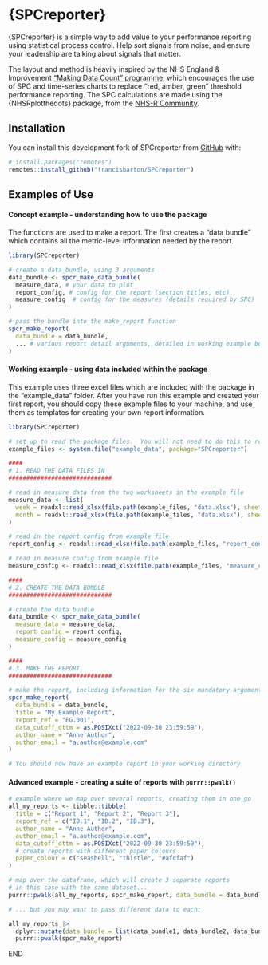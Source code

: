 
<!-- README.md is generated from README.Rmd. Please edit that file -->

# {SPCreporter}

{SPCreporter} is a simple way to add value to your performance reporting
using statistical process control. Help sort signals from noise, and
ensure your leadership are talking about signals that matter.

The layout and method is heavily inspired by the NHS England &
Improvement [“Making Data Count”
programme](https://bmjleader.bmj.com/content/5/4/252), which encourages
the use of SPC and time-series charts to replace “red, amber, green”
threshold performance reporting. The SPC calculations are made using the
{NHSRplotthedots} package, from the [NHS-R
Community](https://nhsrcommunity.com/).

## Installation

You can install this development fork of SPCreporter from
[GitHub](https://github.com/francisbarton/SPCreporter) with:

``` r
# install.packages("remotes")
remotes::install_github("francisbarton/SPCreporter")
```

## Examples of Use

#### Concept example - understanding how to use the package

The functions are used to make a report. The first creates a “data
bundle” which contains all the metric-level information needed by the
report.

``` r
library(SPCreporter)

# create a data_bundle, using 3 arguments
data_bundle <- spcr_make_data_bundle(
  measure_data, # your data to plot
  report_config, # config for the report (section titles, etc)
  measure_config  # config for the measures (details required by SPC)
)

# pass the bundle into the make_report function
spcr_make_report(
  data_bundle = data_bundle,
  ... # various report detail arguments, detailed in working example below
)
```

#### Working example - using data included within the package

This example uses three excel files which are included with the package
in the “example_data” folder. After you have run this example and
created your first report, you should copy these example files to your
machine, and use them as templates for creating your own report
information.

``` r
library(SPCreporter)

# set up to read the package files.  You will not need to do this to read your own data.
example_files <- system.file("example_data", package="SPCreporter")

####
# 1. READ THE DATA FILES IN
#############################

# read in measure data from the two worksheets in the example file
measure_data <- list(
  week = readxl::read_xlsx(file.path(example_files, "data.xlsx"), sheet = "week"),
  month = readxl::read_xlsx(file.path(example_files, "data.xlsx"), sheet = "month")
)

# read in the report config from example file
report_config <- readxl::read_xlsx(file.path(example_files, "report_config.xlsx"))

# read in measure config from example file
measure_config <- readxl::read_xlsx(file.path(example_files, "measure_config.xlsx"))

####
# 2. CREATE THE DATA BUNDLE
#############################

# create the data bundle
data_bundle <- spcr_make_data_bundle(
  measure_data = measure_data, 
  report_config = report_config,
  measure_config = measure_config 
)

####
# 3. MAKE THE REPORT
#############################

# make the report, including information for the six mandatory arguments.
spcr_make_report(
  data_bundle = data_bundle,
  title = "My Example Report",
  report_ref = "EG.001",
  data_cutoff_dttm = as.POSIXct("2022-09-30 23:59:59"),
  author_name = "Anne Author",
  author_email = "a.author@example.com"
)

# You should now have an example report in your working directory
```

#### Advanced example - creating a suite of reports with `purrr::pwalk()`

``` r
# example where we map over several reports, creating them in one go
all_my_reports <- tibble::tibble(
  title = c("Report 1", "Report 2", "Report 3"),
  report_ref = c("ID.1", "ID.2", "ID.3"),
  author_name = "Anne Author",
  author_email = "a.author@example.com",
  data_cutoff_dttm = as.POSIXct("2022-09-30 23:59:59"),
  # create reports with different paper colours
  paper_colour = c("seashell", "thistle", "#afcfaf")
)

# map over the dataframe, which will create 3 separate reports
# in this case with the same dataset...
purrr::pwalk(all_my_reports, spcr_make_report, data_bundle = data_bundle)

# ... but you may want to pass different data to each:

all_my_reports |>
  dplyr::mutate(data_bundle = list(data_bundle1, data_bundle2, data_bundle3)) |>
  purrr::pwalk(spcr_make_report)
```

END
